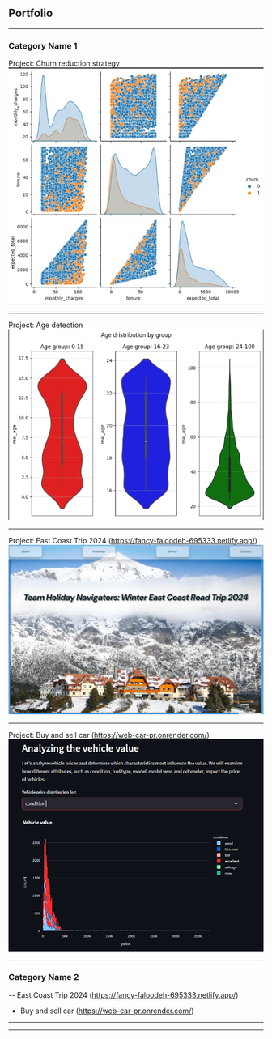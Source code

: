 ## Portfolio

---

### Category Name 1 

Project: Churn reduction strategy
<img src="images/Corr_churn.jpg?raw=true"/>

---
Project: Age detection
<img src="images/age_det.png?raw=true"/>

---
Project: East Coast Trip 2024 (https://fancy-faloodeh-695333.netlify.app/)
<img src="images/east_trip.png?raw=true"/>

---
Project: Buy and sell car (https://web-car-pr.onrender.com/)
<img src="images/web_car.png?raw=true"/>

---
### Category Name 2

-- East Coast Trip 2024  (https://fancy-faloodeh-695333.netlify.app/)
- Buy and sell car  (https://web-car-pr.onrender.com/)

---




---
<!-- <p style="font-size:11px">Page template forked from <a href="https://github.com/evanca/quick-portfolio">evanca</a></p>-->
<!-- Remove above link if you don't want to attibute -->
